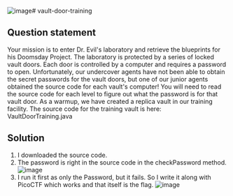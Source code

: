 ![image](https://github.com/user-attachments/assets/292a468e-b913-4f78-b2db-e990e077e2d2)# vault-door-training

## Question statement
Your mission is to enter Dr. Evil's laboratory and retrieve the blueprints for his Doomsday Project. The laboratory is protected by a series of locked vault doors. Each door is controlled by a computer and requires a password to open. Unfortunately, our undercover agents have not been able to obtain the secret passwords for the vault doors, but one of our junior agents obtained the source code for each vault's computer! You will need to read the source code for each level to figure out what the password is for that vault door. As a warmup, we have created a replica vault in our training facility. The source code for the training vault is here: VaultDoorTraining.java

## Solution
1. I downloaded the source code.
2. The password is right in the source code in the checkPassword method.
   ![image](https://github.com/user-attachments/assets/dafe6230-099c-4160-9241-c20a4a3d516d)
3. I run it first as only the Password, but it fails. So I write it along with PicoCTF which works and that itself is the flag.
   ![image](https://github.com/user-attachments/assets/674ac83b-7544-432d-bc9b-8391944c7492)
